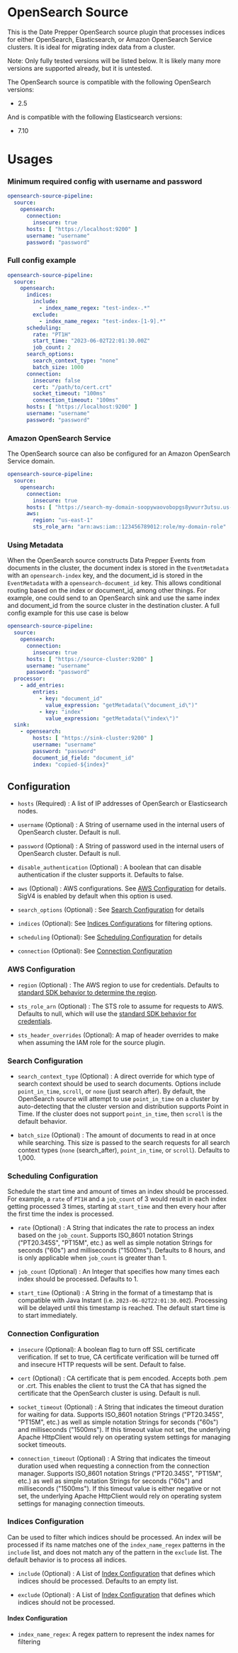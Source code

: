 # OpenSearch Source

This is the Date Prepper OpenSearch source plugin that processes indices for either OpenSearch, Elasticsearch, 
or Amazon OpenSearch Service clusters. It is ideal for migrating index data from a cluster.

Note: Only fully tested versions will be listed below. It is likely many more versions are supported already, but it is untested.

The OpenSearch source is compatible with the following OpenSearch versions:
* 2.5

And is compatible with the following Elasticsearch versions:
* 7.10

# Usages

### Minimum required config with username and password

```yaml
opensearch-source-pipeline:
  source:
    opensearch:
      connection:
        insecure: true
      hosts: [ "https://localhost:9200" ]
      username: "username"
      password: "password"
```

### Full config example

```yaml
opensearch-source-pipeline:
  source:
    opensearch:
      indices:
        include:
          - index_name_regex: "test-index-.*"
        exclude:
          - index_name_regex: "test-index-[1-9].*"
      scheduling:
        rate: "PT1H"
        start_time: "2023-06-02T22:01:30.00Z"
        job_count: 2
      search_options:
        search_context_type: "none"
        batch_size: 1000
      connection:
        insecure: false
        cert: "/path/to/cert.crt"
        socket_timeout: "100ms"
        connection_timeout: "100ms"
      hosts: [ "https://localhost:9200" ]
      username: "username"
      password: "password"
```

### Amazon OpenSearch Service

The OpenSearch source can also be configured for an Amazon OpenSearch Service domain.

```yaml
opensearch-source-pipeline:
  source:
    opensearch:
      connection:
        insecure: true
      hosts: [ "https://search-my-domain-soopywaovobopgs8ywurr3utsu.us-east-1.es.amazonaws.com" ]
      aws:
        region: "us-east-1"
        sts_role_arn: "arn:aws:iam::123456789012:role/my-domain-role"
```

### Using Metadata

When the OpenSearch source constructs Data Prepper Events from documents in the cluster, the 
document index is stored in the `EventMetadata` with an `opensearch-index` key, and the document_id is 
stored in the `EventMetadata` with a `opensearch-document_id` key. This allows conditional routing based on the index or document_id, 
among other things. For example, one could send to an OpenSearch sink and use the same index and document_id from the source cluster in 
the destination cluster. A full config example for this use case is below

```yaml
opensearch-source-pipeline:
  source:
    opensearch:
      connection:
        insecure: true
      hosts: [ "https://source-cluster:9200" ]
      username: "username"
      password: "password"
  processor:
    - add_entries:
        entries:
          - key: "document_id"
            value_expression: "getMetadata(\"document_id\")"
          - key: "index"
            value_expression: "getMetadata(\"index\")"
  sink:
    - opensearch:
        hosts: [ "https://sink-cluster:9200" ]
        username: "username"
        password: "password"
        document_id_field: "document_id"
        index: "copied-${index}"
```

## Configuration

- `hosts` (Required) : A list of IP addresses of OpenSearch or Elasticsearch nodes.


- `username` (Optional) : A String of username used in the internal users of OpenSearch cluster. Default is null. 


- `password` (Optional) : A String of password used in the internal users of OpenSearch cluster. Default is null.


- `disable_authentication` (Optional) : A boolean that can disable authentication if the cluster supports it. Defaults to false.


- `aws` (Optional) : AWS configurations. See [AWS Configuration](#aws_configuration) for details. SigV4 is enabled by default when this option is used.


- `search_options` (Optional) : See [Search Configuration](#search_configuration) for details


- `indices` (Optional): See [Indices Configurations](#indices_configuration) for filtering options.


- `scheduling` (Optional): See [Scheduling Configuration](#scheduling_configuration) for details


- `connection` (Optional): See [Connection Configuration](#connection_configuration)

### <a name="aws_configuration">AWS Configuration</a>

* `region` (Optional) : The AWS region to use for credentials. Defaults to [standard SDK behavior to determine the region](https://docs.aws.amazon.com/sdk-for-java/latest/developer-guide/region-selection.html).


* `sts_role_arn` (Optional) : The STS role to assume for requests to AWS. Defaults to null, which will use the [standard SDK behavior for credentials](https://docs.aws.amazon.com/sdk-for-java/latest/developer-guide/credentials.html).


* `sts_header_overrides` (Optional): A map of header overrides to make when assuming the IAM role for the source plugin.

### <a name="search_configuration">Search Configuration</a>

* `search_context_type` (Optional) : A direct override for which type of search context should be used to search documents.
  Options include `point_in_time`, `scroll`, or `none` (just search after).
  By default, the OpenSearch source will attempt to use `point_in_time` on a cluster by auto-detecting that the cluster version and distribution 
supports Point in Time. If the cluster does not support `point_in_time`, then `scroll` is the default behavior.


* `batch_size` (Optional) : The amount of documents to read in at once while searching. 
This size is passed to the search requests for all search context types (`none` (search_after), `point_in_time`, or `scroll`).
Defaults to 1,000.

### <a name="scheduling_configuration">Scheduling Configuration</a>

Schedule the start time and amount of times an index should be processed. For example, 
a `rate` of `PT1H` and a `job_count` of 3 would result in each index getting processed 3 times, starting at `start_time` 
and then every hour after the first time the index is processed.

* `rate` (Optional) : A String that indicates the rate to process an index based on the `job_count`. 
Supports ISO_8601 notation Strings ("PT20.345S", "PT15M", etc.) as well as simple notation Strings for seconds ("60s") and milliseconds ("1500ms").
Defaults to 8 hours, and is only applicable when `job_count` is greater than 1.



* `job_count` (Optional) : An Integer that specifies how many times each index should be processed. Defaults to 1.



* `start_time` (Optional) : A String in the format of a timestamp that is compatible with Java Instant (i.e. `2023-06-02T22:01:30.00Z`). 
Processing will be delayed until this timestamp is reached. The default start time is to start immediately.

### <a name="connection_configuration">Connection Configuration</a>

* `insecure` (Optional): A boolean flag to turn off SSL certificate verification. If set to true, CA certificate verification will be turned off and insecure HTTP requests will be sent. Default to false.


* `cert` (Optional) : CA certificate that is pem encoded. Accepts both .pem or .crt. This enables the client to trust the CA that has signed the certificate that the OpenSearch cluster is using. Default is null.


* `socket_timeout` (Optional) : A String that indicates the timeout duration for waiting for data. Supports ISO_8601 notation Strings ("PT20.345S", "PT15M", etc.) as well as simple notation Strings for seconds ("60s") and milliseconds ("1500ms"). If this timeout value not set, the underlying Apache HttpClient would rely on operating system settings for managing socket timeouts.


* `connection_timeout` (Optional) : A String that indicates the timeout duration used when requesting a connection from the connection manager. Supports ISO_8601 notation Strings ("PT20.345S", "PT15M", etc.) as well as simple notation Strings for seconds ("60s") and milliseconds ("1500ms"). If this timeout value is either negative or not set, the underlying Apache HttpClient would rely on operating system settings for managing connection timeouts.

### <a name="indices_configuration">Indices Configuration</a>

Can be used to filter which indices should be processed. 
An index will be processed if its name matches one of the `index_name_regex`
patterns in the `include` list, and does not match any of the pattern in the `exclude` list.
The default behavior is to process all indices.

* `include` (Optional) : A List of [Index Configuration](#index_configuration) that defines which indices should be processed. Defaults to an empty list.


* `exclude` (Optional) : A List of [Index Configuration](#index_configuration) that defines which indices should not be processed.

#### <a name="index_configuration">Index Configuration</a>

* `index_name_regex`: A regex pattern to represent the index names for filtering

